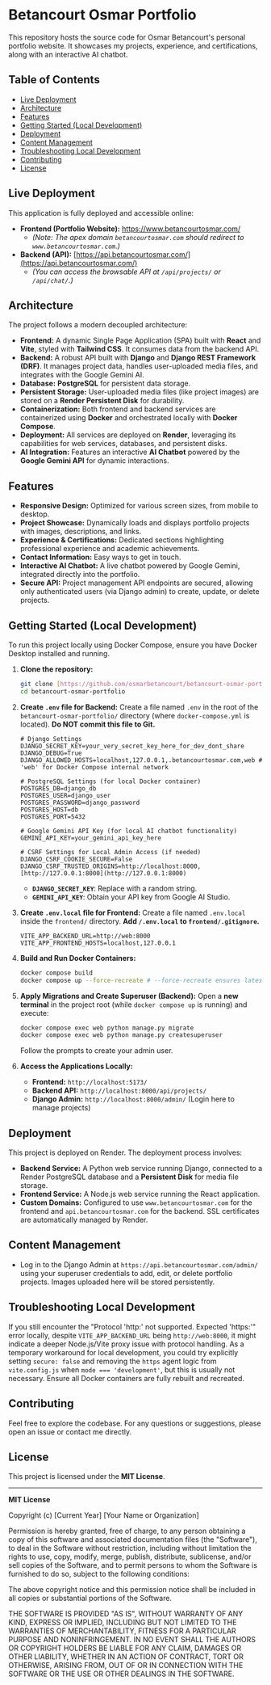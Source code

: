 # Betancourt Osmar Portfolio

This repository hosts the source code for Osmar Betancourt's personal portfolio website. It showcases my projects, experience, and certifications, along with an interactive AI chatbot.

## Table of Contents

* [Live Deployment](#live-deployment)
* [Architecture](#architecture)
* [Features](#features)
* [Getting Started (Local Development)](#getting-started-local-development)
* [Deployment](#deployment)
* [Content Management](#content-management)
* [Troubleshooting Local Development](#troubleshooting-local-development)
* [Contributing](#contributing)
* [License](#license)

## Live Deployment

This application is fully deployed and accessible online:

* **Frontend (Portfolio Website):** <https://www.betancourtosmar.com/>
    * *(Note: The apex domain `betancourtosmar.com` should redirect to `www.betancourtosmar.com`.)*
* **Backend (API):** [https://api.betancourtosmar.com/](https://api.betancourtosmar.com/)
    * *(You can access the browsable API at `/api/projects/` or `/api/chat/`.)*

## Architecture

The project follows a modern decoupled architecture:

* **Frontend:** A dynamic Single Page Application (SPA) built with **React** and **Vite**, styled with **Tailwind CSS**. It consumes data from the backend API.
* **Backend:** A robust API built with **Django** and **Django REST Framework (DRF)**. It manages project data, handles user-uploaded media files, and integrates with the Google Gemini AI.
* **Database:** **PostgreSQL** for persistent data storage.
* **Persistent Storage:** User-uploaded media files (like project images) are stored on a **Render Persistent Disk** for durability.
* **Containerization:** Both frontend and backend services are containerized using **Docker** and orchestrated locally with **Docker Compose**.
* **Deployment:** All services are deployed on **Render**, leveraging its capabilities for web services, databases, and persistent disks.
* **AI Integration:** Features an interactive **AI Chatbot** powered by the **Google Gemini API** for dynamic interactions.

## Features

* **Responsive Design:** Optimized for various screen sizes, from mobile to desktop.
* **Project Showcase:** Dynamically loads and displays portfolio projects with images, descriptions, and links.
* **Experience & Certifications:** Dedicated sections highlighting professional experience and academic achievements.
* **Contact Information:** Easy ways to get in touch.
* **Interactive AI Chatbot:** A live chatbot powered by Google Gemini, integrated directly into the portfolio.
* **Secure API:** Project management API endpoints are secured, allowing only authenticated users (via Django admin) to create, update, or delete projects.

## Getting Started (Local Development)

To run this project locally using Docker Compose, ensure you have Docker Desktop installed and running.

1.  **Clone the repository:**
    ```bash
    git clone [https://github.com/osmarbetancourt/betancourt-osmar-portfolio.git](https://github.com/osmarbetancourt/betancourt-osmar-portfolio.git)
    cd betancourt-osmar-portfolio
    ```

2.  **Create `.env` file for Backend:**
    Create a file named `.env` in the root of the `betancourt-osmar-portfolio/` directory (where `docker-compose.yml` is located). **Do NOT commit this file to Git.**
    ```
    # Django Settings
    DJANGO_SECRET_KEY=your_very_secret_key_here_for_dev_dont_share
    DJANGO_DEBUG=True
    DJANGO_ALLOWED_HOSTS=localhost,127.0.0.1,.betancourtosmar.com,web # 'web' for Docker Compose internal network

    # PostgreSQL Settings (for local Docker container)
    POSTGRES_DB=django_db
    POSTGRES_USER=django_user
    POSTGRES_PASSWORD=django_password
    POSTGRES_HOST=db
    POSTGRES_PORT=5432

    # Google Gemini API Key (for local AI chatbot functionality)
    GEMINI_API_KEY=your_gemini_api_key_here

    # CSRF Settings for Local Admin Access (if needed)
    DJANGO_CSRF_COOKIE_SECURE=False
    DJANGO_CSRF_TRUSTED_ORIGINS=http://localhost:8000,[http://127.0.0.1:8000](http://127.0.0.1:8000)
    ```
    * **`DJANGO_SECRET_KEY`**: Replace with a random string.
    * **`GEMINI_API_KEY`**: Obtain your API key from Google AI Studio.

3.  **Create `.env.local` file for Frontend:**
    Create a file named `.env.local` inside the `frontend/` directory. **Add `/.env.local` to `frontend/.gitignore`.**
    ```
    VITE_APP_BACKEND_URL=http://web:8000
    VITE_APP_FRONTEND_HOSTS=localhost,127.0.0.1
    ```

4.  **Build and Run Docker Containers:**
    ```bash
    docker compose build
    docker compose up --force-recreate # --force-recreate ensures latest env vars are picked up
    ```

5.  **Apply Migrations and Create Superuser (Backend):**
    Open a **new terminal** in the project root (while `docker compose up` is running) and execute:
    ```bash
    docker compose exec web python manage.py migrate
    docker compose exec web python manage.py createsuperuser
    ```
    Follow the prompts to create your admin user.

6.  **Access the Applications Locally:**
    * **Frontend:** `http://localhost:5173/`
    * **Backend API:** `http://localhost:8000/api/projects/`
    * **Django Admin:** `http://localhost:8000/admin/` (Login here to manage projects)

## Deployment

This project is deployed on Render. The deployment process involves:

* **Backend Service:** A Python web service running Django, connected to a Render PostgreSQL database and a **Persistent Disk** for media file storage.
* **Frontend Service:** A Node.js web service running the React application.
* **Custom Domains:** Configured to use `www.betancourtosmar.com` for the frontend and `api.betancourtosmar.com` for the backend. SSL certificates are automatically managed by Render.

## Content Management

* Log in to the Django Admin at `https://api.betancourtosmar.com/admin/` using your superuser credentials to add, edit, or delete portfolio projects. Images uploaded here will be stored persistently.

## Troubleshooting Local Development

If you still encounter the "Protocol 'http:' not supported. Expected 'https:'" error locally, despite `VITE_APP_BACKEND_URL` being `http://web:8000`, it might indicate a deeper Node.js/Vite proxy issue with protocol handling. As a temporary workaround for local development, you could try explicitly setting `secure: false` and removing the `https` agent logic from `vite.config.js` when `mode === 'development'`, but this is usually not necessary. Ensure all Docker containers are fully rebuilt and recreated.

## Contributing

Feel free to explore the codebase. For any questions or suggestions, please open an issue or contact me directly.

## License

This project is licensed under the **MIT License**.

---

**MIT License**

Copyright (c) [Current Year] [Your Name or Organization]

Permission is hereby granted, free of charge, to any person obtaining a copy
of this software and associated documentation files (the "Software"), to deal
in the Software without restriction, including without limitation the rights
to use, copy, modify, merge, publish, distribute, sublicense, and/or sell
copies of the Software, and to permit persons to whom the Software is
furnished to do so, subject to the following conditions:

The above copyright notice and this permission notice shall be included in all
copies or substantial portions of the Software.

THE SOFTWARE IS PROVIDED "AS IS", WITHOUT WARRANTY OF ANY KIND, EXPRESS OR
IMPLIED, INCLUDING BUT NOT LIMITED TO THE WARRANTIES OF MERCHANTABILITY,
FITNESS FOR A PARTICULAR PURPOSE AND NONINFRINGEMENT. IN NO EVENT SHALL THE
AUTHORS OR COPYRIGHT HOLDERS BE LIABLE FOR ANY CLAIM, DAMAGES OR OTHER
LIABILITY, WHETHER IN AN ACTION OF CONTRACT, TORT OR OTHERWISE, ARISING FROM,
OUT OF OR IN CONNECTION WITH THE SOFTWARE OR THE USE OR OTHER DEALINGS IN THE
SOFTWARE.
